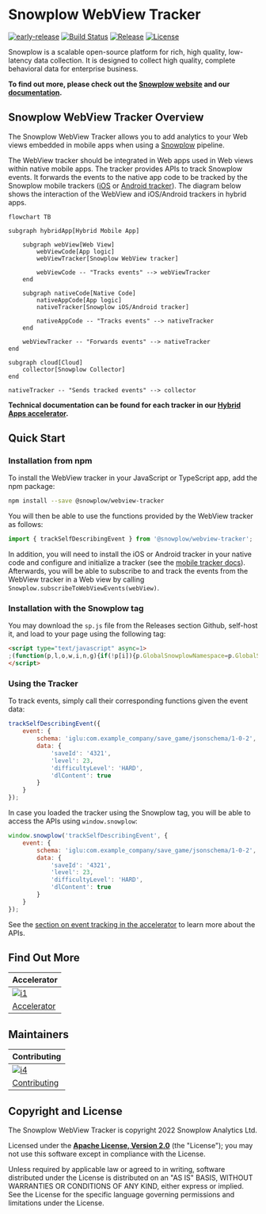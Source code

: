 # Snowplow WebView Tracker

[![early-release]][tracker-classificiation]
[![Build Status][gh-actions-image]][gh-actions]
[![Release][release-image]][releases]
[![License][license-image]][license]

Snowplow is a scalable open-source platform for rich, high quality, low-latency data collection. It is designed to collect high quality, complete behavioral data for enterprise business.

**To find out more, please check out the [Snowplow website][website] and our [documentation][docs].**

## Snowplow WebView Tracker Overview

The Snowplow WebView Tracker allows you to add analytics to your Web views embedded in mobile apps when using a [Snowplow][snowplow] pipeline.

The WebView tracker should be integrated in Web apps used in Web views within native mobile apps. The tracker provides APIs to track Snowplow events. It forwards the events to the native app code to be tracked by the Snowplow mobile trackers ([iOS](https://github.com/snowplow/snowplow-objc-tracker) or [Android tracker](https://github.com/snowplow/snowplow-android-tracker)). The diagram below shows the interaction of the WebView and iOS/Android trackers in hybrid apps.

```mermaid
flowchart TB

subgraph hybridApp[Hybrid Mobile App]

    subgraph webView[Web View]
        webViewCode[App logic]
        webViewTracker[Snowplow WebView tracker]

        webViewCode -- "Tracks events" --> webViewTracker
    end

    subgraph nativeCode[Native Code]
        nativeAppCode[App logic]
        nativeTracker[Snowplow iOS/Android tracker]

        nativeAppCode -- "Tracks events" --> nativeTracker
    end

    webViewTracker -- "Forwards events" --> nativeTracker
end

subgraph cloud[Cloud]
    collector[Snowplow Collector]
end

nativeTracker -- "Sends tracked events" --> collector
```

**Technical documentation can be found for each tracker in our [Hybrid Apps accelerator][webview-docs].**

## Quick Start

### Installation from npm

To install the WebView tracker in your JavaScript or TypeScript app, add the npm package:

```bash
npm install --save @snowplow/webview-tracker
```

You will then be able to use the functions provided by the WebView tracker as follows:

```typescript
import { trackSelfDescribingEvent } from '@snowplow/webview-tracker';
```

In addition, you will need to install the iOS or Android tracker in your native code and configure and initialize a tracker (see the [mobile tracker docs][mobile-tracker-setup-docs]). Afterwards, you will be able to subscribe to and track the events from the WebView tracker in a Web view by calling `Snowplow.subscribeToWebViewEvents(webView)`.

### Installation with the Snowplow tag

You may download the `sp.js` file from the Releases section Github, self-host it, and load to your page using the following tag:

```html
<script type="text/javascript" async=1>
;(function(p,l,o,w,i,n,g){if(!p[i]){p.GlobalSnowplowNamespace=p.GlobalSnowplowNamespace||[]; p.GlobalSnowplowNamespace.push(i);p[i]=function(){(p[i].q=p[i].q||[]).push(arguments) };p[i].q=p[i].q||[];n=l.createElement(o);g=l.getElementsByTagName(o)[0];n.async=1; n.src=w;g.parentNode.insertBefore(n,g)}}(window,document,"script","{{URL to sp.js}}","snowplow"));
</script>
```

### Using the Tracker

To track events, simply call their corresponding functions given the event data:

```javascript
trackSelfDescribingEvent({
    event: {
        schema: 'iglu:com.example_company/save_game/jsonschema/1-0-2',
        data: {
            'saveId': '4321',
            'level': 23,
            'difficultyLevel': 'HARD',
            'dlContent': true
        }
    }
});
```

In case you loaded the tracker using the Snowplow tag, you will be able to access the APIs using `window.snowplow`:

```javascript
window.snowplow('trackSelfDescribingEvent', {
    event: {
        schema: 'iglu:com.example_company/save_game/jsonschema/1-0-2',
        data: {
            'saveId': '4321',
            'level': 23,
            'difficultyLevel': 'HARD',
            'dlContent': true
        }
    }
});
```

See the [section on event tracking in the accelerator][webview-docs-tracking-events] to learn more about the APIs.

## Find Out More

| Accelerator                           |
|---------------------------------------|
| [![i1][techdocs-image]][webview-docs] |
| [Accelerator][webview-docs]           |

## Maintainers

| Contributing                                 |
|----------------------------------------------|
| [![i4][contributing-image]](CONTRIBUTING.md) |
| [Contributing](CONTRIBUTING.md)              |

## Copyright and License

The Snowplow WebView Tracker is copyright 2022 Snowplow Analytics Ltd.

Licensed under the **[Apache License, Version 2.0][license]** (the "License");
you may not use this software except in compliance with the License.

Unless required by applicable law or agreed to in writing, software
distributed under the License is distributed on an "AS IS" BASIS,
WITHOUT WARRANTIES OR CONDITIONS OF ANY KIND, either express or implied.
See the License for the specific language governing permissions and
limitations under the License.

[website]: https://snowplowanalytics.com
[snowplow]: https://github.com/snowplow/snowplow
[docs]: https://docs.snowplowanalytics.com/
[webview-docs]: https://snowplow-incubator.github.io/snowplow-hybrid-apps-accelerator/
[webview-docs-tracking-events]: https://snowplow-incubator.github.io/snowplow-hybrid-apps-accelerator/tracking/3-webview_usage/
[mobile-tracker-setup-docs]: https://docs.snowplowanalytics.com/docs/collecting-data/collecting-from-own-applications/mobile-trackers/mobile-trackers-v3-0/quick-start-guide/

[gh-actions]: https://github.com/snowplow-incubator/snowplow-webview-tracker/actions/workflows/build.yml
[gh-actions-image]: https://github.com/snowplow-incubator/snowplow-webview-tracker/actions/workflows/build.yml/badge.svg

[license]: https://www.apache.org/licenses/LICENSE-2.0
[license-image]: https://img.shields.io/badge/license-Apache--2-blue.svg?style=flat

[release-image]: https://img.shields.io/npm/v/@snowplow/webview-tracker
[releases]: https://github.com/snowplow-incubator/snowplow-webview-tracker/releases

[techdocs-image]: https://d3i6fms1cm1j0i.cloudfront.net/github/images/techdocs.png

[contributing-image]: https://d3i6fms1cm1j0i.cloudfront.net/github/images/contributing.png

[tracker-classificiation]: https://github.com/snowplow/snowplow/wiki/Tracker-Maintenance-Classification
[early-release]: https://img.shields.io/static/v1?style=flat&label=Snowplow&message=Early%20Release&color=014477&labelColor=9ba0aa&logo=data:image/png;base64,iVBORw0KGgoAAAANSUhEUgAAABAAAAAQCAMAAAAoLQ9TAAAAeFBMVEVMaXGXANeYANeXANZbAJmXANeUANSQAM+XANeMAMpaAJhZAJeZANiXANaXANaOAM2WANVnAKWXANZ9ALtmAKVaAJmXANZaAJlXAJZdAJxaAJlZAJdbAJlbAJmQAM+UANKZANhhAJ+EAL+BAL9oAKZnAKVjAKF1ALNBd8J1AAAAKHRSTlMAa1hWXyteBTQJIEwRgUh2JjJon21wcBgNfmc+JlOBQjwezWF2l5dXzkW3/wAAAHpJREFUeNokhQOCA1EAxTL85hi7dXv/E5YPCYBq5DeN4pcqV1XbtW/xTVMIMAZE0cBHEaZhBmIQwCFofeprPUHqjmD/+7peztd62dWQRkvrQayXkn01f/gWp2CrxfjY7rcZ5V7DEMDQgmEozFpZqLUYDsNwOqbnMLwPAJEwCopZxKttAAAAAElFTkSuQmCC
